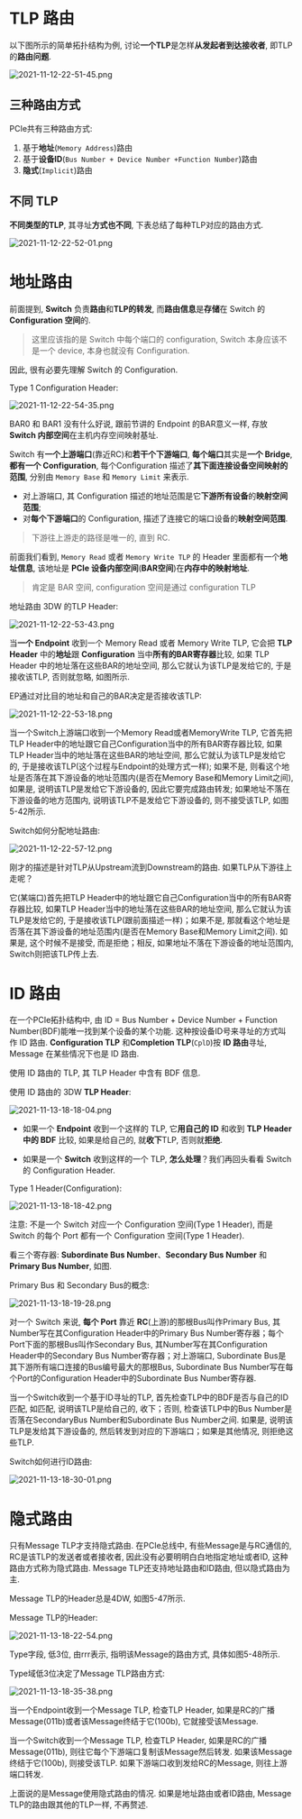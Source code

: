 
# TLP 路由

以下图所示的简单拓扑结构为例, 讨论**一个TLP**是怎样**从发起者到达接收者**, 即TLP的**路由问题**. 

![2021-11-12-22-51-45.png](./images/2021-11-12-22-51-45.png)

## 三种路由方式

PCIe共有三种路由方式: 

1. 基于**地址**(`Memory Address`)路由
2. 基于**设备ID**(`Bus Number + Device Number +Function Number`)路由
3. **隐式**(`Implicit`)路由

## 不同 TLP

**不同类型的TLP**, 其寻址**方式也不同**, 下表总结了每种TLP对应的路由方式.

![2021-11-12-22-52-01.png](./images/2021-11-12-22-52-01.png)

# 地址路由

前面提到, **Switch** 负责**路由**和**TLP的转发**, 而**路由信息**是**存储**在 Switch 的 **Configuration 空间**的.

> 这里应该指的是 Switch 中每个端口的 configuration, Switch 本身应该不是一个 device, 本身也就没有 Configuration.

因此, 很有必要先理解 Switch 的 Configuration. 

Type 1 Configuration Header:

![2021-11-12-22-54-35.png](./images/2021-11-12-22-54-35.png)

BAR0 和 BAR1 没有什么好说, 跟前节讲的 Endpoint 的BAR意义一样, 存放 **Switch 内部空间**在主机内存空间映射基址. 

Switch 有**一个上游端口**(靠近RC)和**若干个下游端口**, **每个端口**其实是**一个 Bridge**, **都有一个 Configuration**, 每个Configuration 描述了**其下面连接设备空间映射的范围**, 分别由 `Memory Base` 和 `Memory Limit` 来表示.

* 对上游端口, 其 Configuration 描述的地址范围是它**下游所有设备**的**映射空间范围**;
* 对**每个下游端口**的 Configuration, 描述了连接它的端口设备的**映射空间范围**. 

> 下游往上游走的路径是唯一的, 直到 RC.

前面我们看到, `Memory Read` 或者 `Memory Write TLP` 的 Header 里面都有一个**地址信息**, 该地址是 **PCIe 设备内部空间**(**BAR空间**)在**内存中的映射地址**.

> 肯定是 BAR 空间, configuration 空间是通过 configuration TLP

地址路由 3DW 的TLP Header:

![2021-11-12-22-53-43.png](./images/2021-11-12-22-53-43.png)

当**一个 Endpoint** 收到一个 Memory Read 或者 Memory Write TLP, 它会把 **TLP Header** 中的**地址**跟 **Configuration** 当中**所有的BAR寄存器**比较, 如果 TLP Header 中的地址落在这些BAR的地址空间, 那么它就认为该TLP是发给它的, 于是接收该TLP, 否则就忽略, 如图所示. 

EP通过对比目的地址和自己的BAR决定是否接收该TLP:

![2021-11-12-22-53-18.png](./images/2021-11-12-22-53-18.png)

当一个Switch上游端口收到一个Memory Read或者MemoryWrite TLP, 它首先把TLP Header中的地址跟它自己Configuration当中的所有BAR寄存器比较, 如果TLP Header当中的地址落在这些BAR的地址空间, 那么它就认为该TLP是发给它的, 于是接收该TLP(这个过程与Endpoint的处理方式一样); 如果不是, 则看这个地址是否落在其下游设备的地址范围内(是否在Memory Base和Memory Limit之间), 如果是, 说明该TLP是发给它下游设备的, 因此它要完成路由转发; 如果地址不落在下游设备的地方范围内, 说明该TLP不是发给它下游设备的, 则不接受该TLP, 如图5-42所示. 

Switch如何分配地址路由:

![2021-11-12-22-57-12.png](./images/2021-11-12-22-57-12.png)

刚才的描述是针对TLP从Upstream流到Downstream的路由. 如果TLP从下游往上走呢？

它(某端口)首先把TLP Header中的地址跟它自己Configuration当中的所有BAR寄存器比较, 如果TLP Header当中的地址落在这些BAR的地址空间, 那么它就认为该TLP是发给它的, 于是接收该TLP(跟前面描述一样)；如果不是, 那就看这个地址是否落在其下游设备的地址范围内(是否在Memory Base和Memory Limit之间). 如果是, 这个时候不是接受, 而是拒绝；相反, 如果地址不落在下游设备的地址范围内, Switch则把该TLP传上去. 

# ID 路由

在一个PCIe拓扑结构中, 由 ID = Bus Number + Device Number + Function Number(BDF)能唯一找到某个设备的某个功能. 这种按设备ID号来寻址的方式叫作 ID 路由. **Configuration TLP** 和**Completion TLP**(`CplD`)按 **ID 路由**寻址, Message 在某些情况下也是 ID 路由. 

使用 ID 路由的 TLP, 其 TLP Header 中含有 BDF 信息. 

使用 ID 路由的 3DW **TLP Header**:

![2021-11-13-18-18-04.png](./images/2021-11-13-18-18-04.png)

* 如果一个 **Endpoint** 收到一个这样的 TLP, 它**用自己的 ID** 和收到 **TLP Header中的 BDF** 比较, 如果是给自己的, 就**收下**TLP, 否则就**拒绝**. 

* 如果是一个 **Switch** 收到这样的一个 TLP, **怎么处理**？我们再回头看看 Switch 的 Configuration Header. 

Type 1 Header(Configuration):

![2021-11-13-18-18-42.png](./images/2021-11-13-18-18-42.png)

注意: 不是一个 Switch 对应一个 Configuration 空间(Type 1 Header), 而是 Switch 的每个 Port 都有一个 Configuration 空间(Type 1 Header). 

看三个寄存器: **Subordinate Bus Number**、**Secondary Bus Number** 和 **Primary Bus Number**, 如图. 

Primary Bus 和 Secondary Bus的概念:

![2021-11-13-18-19-28.png](./images/2021-11-13-18-19-28.png)

对一个 Switch 来说, **每个 Port** 靠近 **RC**(上游)的那根Bus叫作Primary Bus, 其Number写在其Configuration Header中的Primary Bus Number寄存器；每个Port下面的那根Bus叫作Secondary Bus, 其Number写在其Configuration Header中的Secondary Bus Number寄存器；对上游端口, Subordinate Bus是其下游所有端口连接的Bus编号最大的那根Bus, Subordinate Bus Number写在每个Port的Configuration Header中的Subordinate Bus Number寄存器. 

当一个Switch收到一个基于ID寻址的TLP, 首先检查TLP中的BDF是否与自己的ID匹配, 如匹配, 说明该TLP是给自己的, 收下；否则, 检查该TLP中的Bus Number是否落在SecondaryBus Number和Subordinate Bus Number之间. 如果是, 说明该TLP是发给其下游设备的, 然后转发到对应的下游端口；如果是其他情况, 则拒绝这些TLP. 

Switch如何进行ID路由:

![2021-11-13-18-30-01.png](./images/2021-11-13-18-30-01.png)

# 隐式路由

只有Message TLP才支持隐式路由. 在PCIe总线中, 有些Message是与RC通信的, RC是该TLP的发送者或者接收者, 因此没有必要明明白白地指定地址或者ID, 这种路由方式称为隐式路由. Message TLP还支持地址路由和ID路由, 但以隐式路由为主. 

Message TLP的Header总是4DW, 如图5-47所示. 

Message TLP的Header:

![2021-11-13-18-22-54.png](./images/2021-11-13-18-22-54.png)

Type字段, 低3位, 由rrr表示, 指明该Message的路由方式, 具体如图5-48所示. 

Type域低3位决定了Message TLP路由方式:

![2021-11-13-18-35-38.png](./images/2021-11-13-18-35-38.png)

当一个Endpoint收到一个Message TLP, 检查TLP Header, 如果是RC的广播Message(011b)或者该Message终结于它(100b), 它就接受该Message. 

当一个Switch收到一个Message TLP, 检查TLP Header, 如果是RC的广播Message(011b), 则往它每个下游端口复制该Message然后转发. 如果该Message终结于它(100b), 则接受该TLP. 如果下游端口收到发给RC的Message, 则往上游端口转发. 

上面说的是Message使用隐式路由的情况. 如果是地址路由或者ID路由, Message TLP的路由跟其他的TLP一样, 不再赘述. 
